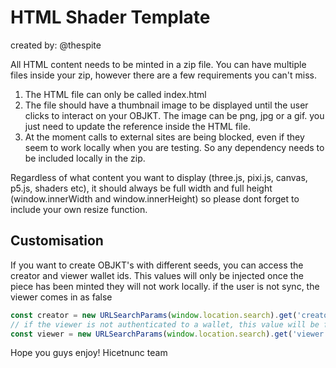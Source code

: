 # HTML Shader Template

created by: @thespite

All HTML content needs to be minted in a zip file. You can have multiple files inside your zip, however there are a few requirements you can't miss.

1. The HTML file can only be called index.html
2. The file should have a thumbnail image to be displayed until the user clicks to interact on your OBJKT. The image can be png, jpg or a gif. you just need to update the <metadata> reference inside the HTML file.
3. At the moment calls to external sites are being blocked, even if they seem to work locally when you are testing. So any dependency needs to be included locally in the zip.

Regardless of what content you want to display (three.js, pixi.js, canvas, p5.js, shaders etc), it should always be full width and full height (window.innerWidth and window.innerHeight) so please dont forget to include your own resize function.

## Customisation

If you want to create OBJKT's with different seeds, you can access the creator and viewer wallet ids. This values will only be injected once the piece has been minted
they will not work locally.
if the user is not sync, the viewer comes in as false

```javascript
const creator = new URLSearchParams(window.location.search).get('creator')
// if the viewer is not authenticated to a wallet, this value will be false
const viewer = new URLSearchParams(window.location.search).get('viewer')
```

Hope you guys enjoy!
Hicetnunc team
